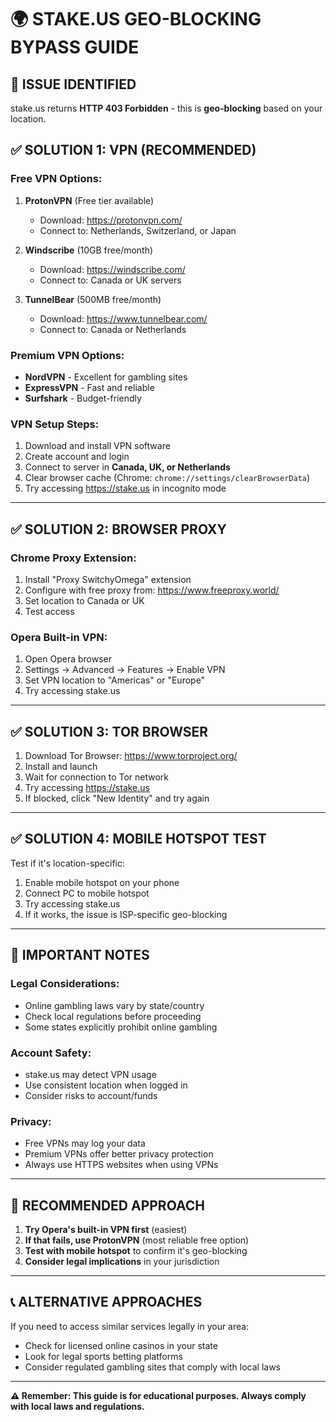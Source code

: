 # 🌍 STAKE.US GEO-BLOCKING BYPASS GUIDE

## 🎯 **ISSUE IDENTIFIED**
stake.us returns **HTTP 403 Forbidden** - this is **geo-blocking** based on your location.

## ✅ **SOLUTION 1: VPN (RECOMMENDED)**

### **Free VPN Options:**
1. **ProtonVPN** (Free tier available)
   - Download: https://protonvpn.com/
   - Connect to: Netherlands, Switzerland, or Japan
   
2. **Windscribe** (10GB free/month)
   - Download: https://windscribe.com/
   - Connect to: Canada or UK servers

3. **TunnelBear** (500MB free/month)
   - Download: https://www.tunnelbear.com/
   - Connect to: Canada or Netherlands

### **Premium VPN Options:**
- **NordVPN** - Excellent for gambling sites
- **ExpressVPN** - Fast and reliable
- **Surfshark** - Budget-friendly

### **VPN Setup Steps:**
1. Download and install VPN software
2. Create account and login
3. Connect to server in **Canada, UK, or Netherlands**
4. Clear browser cache (Chrome: `chrome://settings/clearBrowserData`)
5. Try accessing https://stake.us in incognito mode

---

## ✅ **SOLUTION 2: BROWSER PROXY**

### **Chrome Proxy Extension:**
1. Install "Proxy SwitchyOmega" extension
2. Configure with free proxy from: https://www.freeproxy.world/
3. Set location to Canada or UK
4. Test access

### **Opera Built-in VPN:**
1. Open Opera browser
2. Settings → Advanced → Features → Enable VPN
3. Set VPN location to "Americas" or "Europe"
4. Try accessing stake.us

---

## ✅ **SOLUTION 3: TOR BROWSER**

1. Download Tor Browser: https://www.torproject.org/
2. Install and launch
3. Wait for connection to Tor network
4. Try accessing https://stake.us
5. If blocked, click "New Identity" and try again

---

## ✅ **SOLUTION 4: MOBILE HOTSPOT TEST**

Test if it's location-specific:
1. Enable mobile hotspot on your phone
2. Connect PC to mobile hotspot
3. Try accessing stake.us
4. If it works, the issue is ISP-specific geo-blocking

---

## 🚨 **IMPORTANT NOTES**

### **Legal Considerations:**
- Online gambling laws vary by state/country
- Check local regulations before proceeding
- Some states explicitly prohibit online gambling

### **Account Safety:**
- stake.us may detect VPN usage
- Use consistent location when logged in
- Consider risks to account/funds

### **Privacy:**
- Free VPNs may log your data
- Premium VPNs offer better privacy protection
- Always use HTTPS websites when using VPNs

---

## 🎯 **RECOMMENDED APPROACH**

1. **Try Opera's built-in VPN first** (easiest)
2. **If that fails, use ProtonVPN** (most reliable free option)
3. **Test with mobile hotspot** to confirm it's geo-blocking
4. **Consider legal implications** in your jurisdiction

---

## 📞 **ALTERNATIVE APPROACHES**

If you need to access similar services legally in your area:
- Check for licensed online casinos in your state
- Look for legal sports betting platforms
- Consider regulated gambling sites that comply with local laws

---

**⚠️ Remember: This guide is for educational purposes. Always comply with local laws and regulations.** 